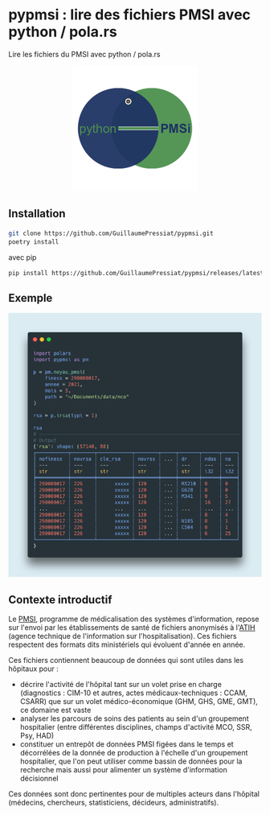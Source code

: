 # pypmsi : lire des fichiers PMSI avec python / pola.rs


Lire les fichiers du PMSI avec python / pola.rs

<center><img src="assets/rigologo_pypmsi.png" alt= "logo" width="250px"></center>


## Installation


```sh
git clone https://github.com/GuillaumePressiat/pypmsi.git
poetry install
```

avec pip

```sh
pip install https://github.com/GuillaumePressiat/pypmsi/releases/latest/download/pypmsi-0.1.0-py3-none-any.whl
```


## Exemple

![carbon](assets/pypmsi_capt.png)

## Contexte introductif


Le [PMSI](https://fr.wikipedia.org/wiki/Programme_de_médicalisation_des_systèmes_d%27information), programme de médicalisation des systèmes d'information, repose sur l'envoi par les établissements de santé de fichiers anonymisés à l'[ATIH](https://www.atih.sante.fr) (agence technique de l'information sur l'hospitalisation). Ces fichiers respectent des formats dits ministériels qui évoluent d'année en année.

Ces fichiers contiennent beaucoup de données qui sont utiles dans les hôpitaux pour :

- décrire l'activité de l'hôpital tant sur un volet prise en charge (diagnostics : CIM-10 et autres, actes médicaux-techniques : CCAM, CSARR) que sur un volet médico-économique (GHM, GHS, GME, GMT), ce domaine est vaste
- analyser les parcours de soins des patients au sein d'un groupement hospitalier (entre différentes disciplines, champs d'activité MCO, SSR, Psy, HAD)
- constituer un entrepôt de données PMSI figées dans le temps et décorrélées de la donnée de production à l'échelle d'un groupement hospitalier, que l'on peut utiliser comme bassin de données pour la recherche mais aussi pour alimenter un système d'information décisionnel

Ces données sont donc pertinentes pour de multiples acteurs dans l'hôpital (médecins, chercheurs, statisticiens, décideurs, administratifs).

